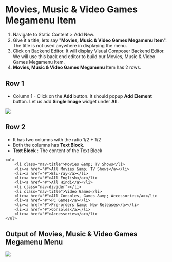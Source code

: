 # Movies, Music & Video Games Megamenu Item

1. Navigate to Static Content > Add New.
2. Give it a title, lets say "**Movies, Music & Video Games Megamenu Item**". The title is not used anywhere in displaying the menu.
3. Click on Backend Editor. It will display Visual Composer Backend Editor. We will use this back end editor to build our Movies, Music & Video Games Megamenu Item.
4. **Movies, Music & Video Games Megamenu** Item has 2 rows.


## Row 1

 * Column 1 - Click on the **Add** button. It should popup **Add Element** button. Let us add **Single Image** widget under **All**.

  ![](http://transvelo.github.io/docs/electro/images/single-image-seting.png)

## Row 2
* It has two columns with the ratio 1/2 + 1/2
* Both the columns has **Text Block**.
* **Text Block** : The content of the Text Block

```
<ul>
	<li class="nav-title">Movies &amp; TV Shows</li>
	<li><a href="#">All Movies &amp; TV Shows</a></li>
	<li><a href="#">Blu-ray</a></li>
	<li><a href="#">All English</a></li>
	<li><a href="#">All Hindi</a></li>
	<li class="nav-divider"></li>
	<li class="nav-title">Video Games</li>
	<li><a href="#">All Consoles, Games &amp; Accessories</a></li>
	<li><a href="#">PC Games</a></li>
	<li><a href="#">Pre-orders &amp; New Releases</a></li>
	<li><a href="#">Consoles</a></li>
	<li><a href="#">Accessories</a></li>
</ul>
```


## Output of Movies, Music & Video Games Megamenu Menu

  ![](http://transvelo.github.io/docs/electro/images/static-content8.png)

